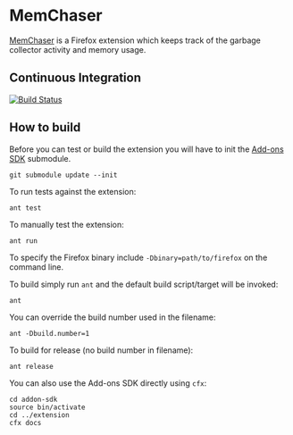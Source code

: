 MemChaser
=========

[MemChaser](https://wiki.mozilla.org/QA/Automation_Services/Projects/Addons/MemChaser) is a Firefox extension which keeps track of the garbage collector activity and memory usage.

Continuous Integration
----------------------

[![Build Status](https://secure.travis-ci.org/mozilla/memchaser.png?branch=master)](http://travis-ci.org/mozilla/memchaser)

How to build
------------

Before you can test or build the extension you will have to init the [Add-ons SDK](https://github.com/mozilla/addon-sdk) submodule.

    git submodule update --init

To run tests against the extension:

    ant test

To manually test the extension:

    ant run

To specify the Firefox binary include `-Dbinary=path/to/firefox` on the command line.

To build simply run `ant` and the default build script/target will be invoked:

    ant

You can override the build number used in the filename:

    ant -Dbuild.number=1

To build for release (no build number in filename):

    ant release

You can also use the Add-ons SDK directly using `cfx`:

    cd addon-sdk
    source bin/activate
    cd ../extension
    cfx docs
